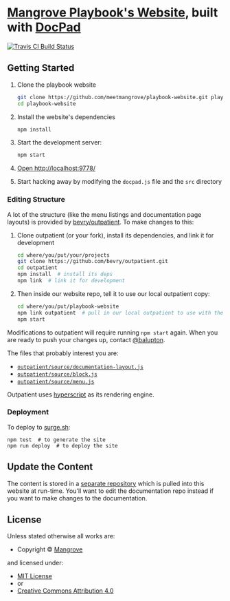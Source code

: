 # [Mangrove Playbook's Website](http://playbook.mangrove.io), built with [DocPad](https://docpad.org)

<!-- BADGES/ -->

<span class="badge-travisci"><a href="http://travis-ci.org/meetmangrove/playbook-website" title="Check this project's build status on TravisCI"><img src="https://img.shields.io/travis/meetmangrove/playbook-website/master.svg" alt="Travis CI Build Status" /></a></span>

<!-- /BADGES -->


## Getting Started

1. Clone the playbook website

    ``` bash
    git clone https://github.com/meetmangrove/playbook-website.git playbook-website
    cd playbook-website
    ```

1. Install the website's dependencies

    ``` bash
    npm install
    ```

1. Start the development server:

    ``` bash
    npm start
    ```

1. [Open http://localhost:9778/](http://localhost:9778/)

1. Start hacking away by modifying the `docpad.js` file and the `src` directory


### Editing Structure

A lot of the structure (like the menu listings and documentation page layouts) is provided by [bevry/outpatient](https://github.com/bevry/outpatient). To make changes to this:

1. Clone outpatient (or your fork), install its dependencies, and link it for development

    ``` bash
    cd where/you/put/your/projects
    git clone https://github.com/bevry/outpatient.git
    cd outpatient
    npm install  # install its deps
    npm link  # link it for development
    ```

1. Then inside our website repo, tell it to use our local outpatient copy:

    ``` bash
    cd where/you/put/playbook-website
    npm link outpatient  # pull in our local outpatient to use with the website
    npm start
    ```

Modifications to outpatient will require running `npm start` again. When you are ready to push your changes up, contact [@balupton](https://github.com/balupton).

The files that probably interest you are:

- [`outpatient/source/documentation-layout.js`](https://github.com/bevry/outpatient/blob/master/source/documentation-layout.js)
- [`outpatient/source/block.js`](https://github.com/bevry/outpatient/blob/master/source/block.js)
- [`outpatient/source/menu.js`](https://github.com/bevry/outpatient/blob/master/source/menu.js)

Outpatient uses [hyperscript](https://github.com/hyperhype/hyperscript) as its rendering engine.


### Deployment

To deploy to [surge.sh](https://surge.sh):

```
npm test  # to generate the site
npm run deploy  # to deploy the site
```


## Update the Content

The content is stored in a [separate repository](https://github.com/meetmangrove/playbook) which is pulled into this website at run-time. You'll want to edit the documentation repo instead if you want to make changes to the documentation.


<!-- LICENSE/ -->

<h2>License</h2>

Unless stated otherwise all works are:

<ul><li>Copyright &copy; <a href="https://mangrove.io">Mangrove</a></li></ul>

and licensed under:

<ul><li><a href="http://spdx.org/licenses/MIT.html">MIT License</a></li>
<li>or</li>
<li><a href="http://spdx.org/licenses/CC-BY-4.0.html">Creative Commons Attribution 4.0</a></li></ul>

<!-- /LICENSE -->
